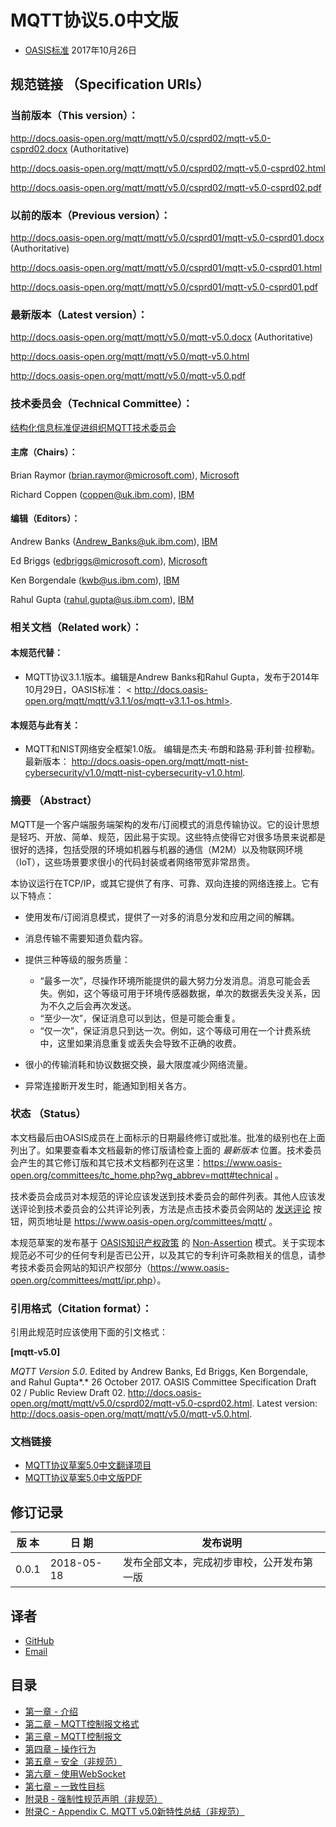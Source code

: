 # MQTT协议5.0中文版

* [OASIS标准](https://www.oasis-open.org/committees/mqtt/) 2017年10月26日

## 规范链接 （Specification URIs）

### 当前版本（This version）：

<http://docs.oasis-open.org/mqtt/mqtt/v5.0/csprd02/mqtt-v5.0-csprd02.docx> (Authoritative)

<http://docs.oasis-open.org/mqtt/mqtt/v5.0/csprd02/mqtt-v5.0-csprd02.html>

<http://docs.oasis-open.org/mqtt/mqtt/v5.0/csprd02/mqtt-v5.0-csprd02.pdf>

### 以前的版本（Previous version）：

<http://docs.oasis-open.org/mqtt/mqtt/v5.0/csprd01/mqtt-v5.0-csprd01.docx> (Authoritative)

<http://docs.oasis-open.org/mqtt/mqtt/v5.0/csprd01/mqtt-v5.0-csprd01.html>

<http://docs.oasis-open.org/mqtt/mqtt/v5.0/csprd01/mqtt-v5.0-csprd01.pdf>

### 最新版本（Latest version）：

<http://docs.oasis-open.org/mqtt/mqtt/v5.0/mqtt-v5.0.docx> (Authoritative)

<http://docs.oasis-open.org/mqtt/mqtt/v5.0/mqtt-v5.0.html>

<http://docs.oasis-open.org/mqtt/mqtt/v5.0/mqtt-v5.0.pdf>

### 技术委员会（Technical Committee）：

[结构化信息标准促进组织MQTT技术委员会](https://www.oasis-open.org/committees/mqtt/)

#### 主席（Chairs）：

Brian Raymor (<brian.raymor@microsoft.com>), [Microsoft](http://www.microsoft.com/)

Richard Coppen (<coppen@uk.ibm.com>), [IBM](http://www.ibm.com/)

#### 编辑（Editors）：

Andrew Banks (<Andrew_Banks@uk.ibm.com>), [IBM](http://www.ibm.com/)

Ed Briggs (<edbriggs@microsoft.com>), [Microsoft](http://www.microsoft.com/)

Ken Borgendale (<kwb@us.ibm.com>), [IBM](http://www.ibm.com/)

Rahul Gupta (<rahul.gupta@us.ibm.com>), [IBM](http://www.ibm.com/)

### 相关文档（Related work）：

#### 本规范代替：

-   MQTT协议3.1.1版本。编辑是Andrew Banks和Rahul Gupta，发布于2014年10月29日，OASIS标准： <
http://docs.oasis-open.org/mqtt/mqtt/v3.1.1/os/mqtt-v3.1.1-os.html>.

#### 本规范与此有关：

-   MQTT和NIST网络安全框架1.0版。 编辑是杰夫·布朗和路易·菲利普·拉穆勒。最新版本： <http://docs.oasis-open.org/mqtt/mqtt-nist-cybersecurity/v1.0/mqtt-nist-cybersecurity-v1.0.html>.

### 摘要 （Abstract）

MQTT是一个客户端服务端架构的发布/订阅模式的消息传输协议。它的设计思想是轻巧、开放、简单、规范，因此易于实现。这些特点使得它对很多场景来说都是很好的选择，包括受限的环境如机器与机器的通信（M2M）以及物联网环境（IoT），这些场景要求很小的代码封装或者网络带宽非常昂贵。

本协议运行在TCP/IP，或其它提供了有序、可靠、双向连接的网络连接上。它有以下特点：

- 使用发布/订阅消息模式，提供了一对多的消息分发和应用之间的解耦。
- 消息传输不需要知道负载内容。
- 提供三种等级的服务质量：

	- “最多一次”，尽操作环境所能提供的最大努力分发消息。消息可能会丢失。例如，这个等级可用于环境传感器数据，单次的数据丢失没关系，因为不久之后会再次发送。
	- “至少一次”，保证消息可以到达，但是可能会重复。
	- “仅一次”，保证消息只到达一次。例如，这个等级可用在一个计费系统中，这里如果消息重复或丢失会导致不正确的收费。
- 很小的传输消耗和协议数据交换，最大限度减少网络流量。
- 异常连接断开发生时，能通知到相关各方。

### 状态 （Status）

本文档最后由OASIS成员在上面标示的日期最终修订或批准。批准的级别也在上面列出了。如果要查看本文档最新的修订版请检查上面的 *最新版本* 位置。技术委员会产生的其它修订版和其它技术文档都列在这里：<https://www.oasis-open.org/committees/tc_home.php?wg_abbrev=mqtt#technical> 。

技术委员会成员对本规范的评论应该发送到技术委员会的邮件列表。其他人应该发送评论到技术委员会的公共评论列表，方法是点击技术委员会网站的 [发送评论](https://www.oasis-open.org/committees/comments/index.php?wg_abbrev=mqtt) 按钮，网页地址是 <https://www.oasis-open.org/committees/mqtt/> 。

本规范草案的发布基于 [OASIS知识产权政策](https://www.oasis-open.org/policies-guidelines/ipr) 的 [Non-Assertion](https://www.oasis-open.org/policies-guidelines/ipr#Non-Assertion-Mode) 模式。关于实现本规范必不可少的任何专利是否已公开，以及其它的专利许可条款相关的信息，请参考技术委员会网站的知识产权部分（<https://www.oasis-open.org/committees/mqtt/ipr.php>）。

### 引用格式（Citation format）：

引用此规范时应该使用下面的引文格式：

**\[mqtt-v5.0\]**

*MQTT Version 5.0*. Edited by Andrew Banks, Ed Briggs, Ken Borgendale, and Rahul Gupta*.* 26 October 2017. OASIS Committee Specification Draft 02 / Public Review Draft 02. <http://docs.oasis-open.org/mqtt/mqtt/v5.0/csprd02/mqtt-v5.0-csprd02.html>. Latest version: <http://docs.oasis-open.org/mqtt/mqtt/v5.0/mqtt-v5.0.html>.

### 文档链接

- [MQTT协议草案5.0中文翻译项目](https://github.com/hui6075/mqtt_v5)
- [MQTT协议草案5.0中文版PDF](https://github.com/hui6075/mqtt_v5/blob/master/protocol/mqtt-v5.0-zh_cn.pdf)

## 修订记录

| **版 本** | **日 期**  | **发布说明**                               |
|-----------|------------|------------------------------------------|
| 0.0.1     | 2018-05-18 | 发布全部文本，完成初步审校，公开发布第一版 |

## 译者

- [GitHub](https://github.com/hui6075)
- [Email](mailto:hui6075@outlook.com)

## 目录

- [第一章 - 介绍](01-Introduction.md)
- [第二章 – MQTT控制报文格式](02-ControlPacketFormat.md)
- [第三章 – MQTT控制报文](03-ControlPackets.md)
- [第四章 – 操作行为](04-OperationalBehavior.md)
- [第五章 – 安全（非规范）](05-Security.md)
- [第六章 – 使用WebSocket](06-WebSocket.md)
- [第七章 – 一致性目标](07-Conformance.md)
- [附录B - 强制性规范声明（非规范）](08-AppendixB.md)
- [附录C - Appendix C. MQTT v5.0新特性总结（非规范）](09-AppendixC.md)


